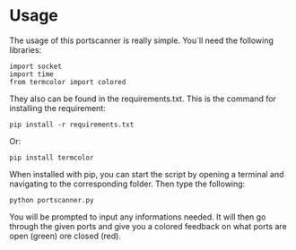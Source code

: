 # Usage
The usage of this portscanner is really simple. You´ll need the following libraries:
```
import socket
import time
from termcolor import colored
```
They also can be found in the requirements.txt. This is the command for installing the requirement:
```
pip install -r requirements.txt
```
Or:
```
pip install termcolor
```
When installed with pip, you can start the script by opening a terminal and navigating to the corresponding folder.
Then type the following:

```
python portscanner.py
```

You will be prompted to input any informations needed. It will then go through the given ports and give you a colored feedback on what ports are open (green) ore closed (red).
